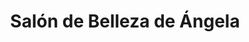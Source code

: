 ---
title: "Salón de Belleza de Ángela"
url: /san-juan/salon-de-belleza-de-angela/
shop: hairdresser
---